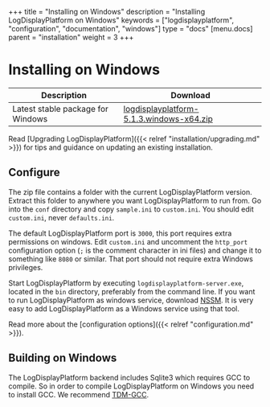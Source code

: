 +++
title = "Installing on Windows"
description = "Installing LogDisplayPlatform on Windows"
keywords = ["logdisplayplatform", "configuration", "documentation", "windows"]
type = "docs"
[menu.docs]
parent = "installation"
weight = 3
+++

# Installing on Windows

Description | Download
------------ | -------------
Latest stable package for Windows | [logdisplayplatform-5.1.3.windows-x64.zip](https://s3-us-west-2.amazonaws.com/logdisplayplatform-releases/release/logdisplayplatform-5.1.3.windows-x64.zip)

<!--
Latest beta package for Windows | [logdisplayplatform.5.1.0-beta1.windows-x64.zip](https://s3-us-west-2.amazonaws.com/logdisplayplatform-releases/release/logdisplayplatform-5.0.0-beta5.windows-x64.zip)
-->

Read [Upgrading LogDisplayPlatform]({{< relref "installation/upgrading.md" >}}) for tips and guidance on updating an existing
installation.

## Configure

The zip file contains a folder with the current LogDisplayPlatform version. Extract
this folder to anywhere you want LogDisplayPlatform to run from.  Go into the
`conf` directory and copy `sample.ini` to `custom.ini`. You should edit
`custom.ini`, never `defaults.ini`.

The default LogDisplayPlatform port is `3000`, this port requires extra permissions
on windows. Edit `custom.ini` and uncomment the `http_port`
configuration option (`;` is the comment character in ini files) and change it to something like `8080` or similar.
That port should not require extra Windows privileges.

Start LogDisplayPlatform by executing `logdisplayplatform-server.exe`, located in the `bin` directory, preferably from the
command line. If you want to run LogDisplayPlatform as windows service, download
[NSSM](https://nssm.cc/). It is very easy to add LogDisplayPlatform as a Windows
service using that tool.

Read more about the [configuration options]({{< relref "configuration.md" >}}).

## Building on Windows

The LogDisplayPlatform backend includes Sqlite3 which requires GCC to compile. So
in order to compile LogDisplayPlatform on Windows you need to install GCC. We
recommend [TDM-GCC](http://tdm-gcc.tdragon.net/download).
